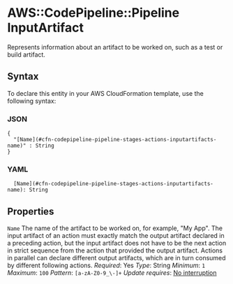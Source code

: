 # AWS::CodePipeline::Pipeline InputArtifact<a name="aws-properties-codepipeline-pipeline-stages-actions-inputartifacts"></a>

Represents information about an artifact to be worked on, such as a test or build artifact\.

## Syntax<a name="aws-properties-codepipeline-pipeline-stages-actions-inputartifacts-syntax"></a>

To declare this entity in your AWS CloudFormation template, use the following syntax:

### JSON<a name="aws-properties-codepipeline-pipeline-stages-actions-inputartifacts-syntax.json"></a>

```
{
  "[Name](#cfn-codepipeline-pipeline-stages-actions-inputartifacts-name)" : String
}
```

### YAML<a name="aws-properties-codepipeline-pipeline-stages-actions-inputartifacts-syntax.yaml"></a>

```
  [Name](#cfn-codepipeline-pipeline-stages-actions-inputartifacts-name): String
```

## Properties<a name="aws-properties-codepipeline-pipeline-stages-actions-inputartifacts-properties"></a>

`Name`  <a name="cfn-codepipeline-pipeline-stages-actions-inputartifacts-name"></a>
The name of the artifact to be worked on, for example, "My App"\.
The input artifact of an action must exactly match the output artifact declared in a preceding action, but the input artifact does not have to be the next action in strict sequence from the action that provided the output artifact\. Actions in parallel can declare different output artifacts, which are in turn consumed by different following actions\.
*Required*: Yes
*Type*: String
*Minimum*: `1`
*Maximum*: `100`
*Pattern*: `[a-zA-Z0-9_\-]+`
*Update requires*: [No interruption](https://docs.aws.amazon.com/AWSCloudFormation/latest/UserGuide/using-cfn-updating-stacks-update-behaviors.html#update-no-interrupt)
